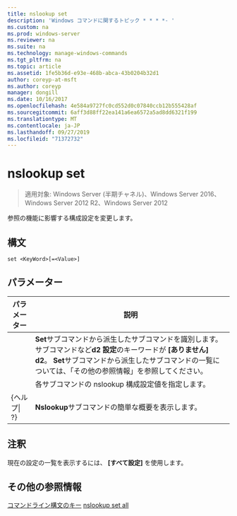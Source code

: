```yaml
---
title: nslookup set
description: 'Windows コマンドに関するトピック * * * *- '
ms.custom: na
ms.prod: windows-server
ms.reviewer: na
ms.suite: na
ms.technology: manage-windows-commands
ms.tgt_pltfrm: na
ms.topic: article
ms.assetid: 1fe5b36d-e93e-468b-abca-43b0204b32d1
author: coreyp-at-msft
ms.author: coreyp
manager: dongill
ms.date: 10/16/2017
ms.openlocfilehash: 4e584a9727fc0cd552d0c07840ccb12b555428af
ms.sourcegitcommit: 6aff3d88ff22ea141a6ea6572a5ad8dd6321f199
ms.translationtype: MT
ms.contentlocale: ja-JP
ms.lasthandoff: 09/27/2019
ms.locfileid: "71372732"
---
```

# <a name="nslookup-set"></a>nslookup set

>適用対象: Windows Server (半期チャネル)、Windows Server 2016、Windows Server 2012 R2、Windows Server 2012

参照の機能に影響する構成設定を変更します。
## <a name="syntax"></a>構文
```
set <KeyWord>[=<Value>]
```
## <a name="parameters"></a>パラメーター

|    パラメーター    |                                                                                                                    説明                                                                                                                    |
|-----------------|---------------------------------------------------------------------------------------------------------------------------------------------------------------------------------------------------------------------------------------------------|
|    <KeyWord>    | **Set**サブコマンドから派生したサブコマンドを識別します。 サブコマンドなど**d2 設定**のキーワードが **[ありません]** **d2**。 **Set**サブコマンドから派生したサブコマンドの一覧については、「その他の参照情報」を参照してください。 |
|     <Value>     |                                                                                      各サブコマンドの nslookup 構成設定値を指定します。                                                                                      |
| {ヘルプ&#124; ?} |                                                                                               **Nslookup**サブコマンドの簡単な概要を表示します。                                                                                               |

## <a name="remarks"></a>注釈
現在の設定の一覧を表示するには、 **[すべて設定]** を使用します。
## <a name="additional-references"></a>その他の参照情報
[コマンドライン構文のキー](command-line-syntax-key.md)
[nslookup set all](nslookup-set-all.md)
